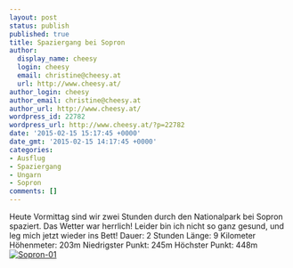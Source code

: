```yaml
---
layout: post
status: publish
published: true
title: Spaziergang bei Sopron
author:
  display_name: cheesy
  login: cheesy
  email: christine@cheesy.at
  url: http://www.cheesy.at/
author_login: cheesy
author_email: christine@cheesy.at
author_url: http://www.cheesy.at/
wordpress_id: 22782
wordpress_url: http://www.cheesy.at/?p=22782
date: '2015-02-15 15:17:45 +0000'
date_gmt: '2015-02-15 14:17:45 +0000'
categories:
- Ausflug
- Spaziergang
- Ungarn
- Sopron
comments: []
---
```

Heute Vormittag sind wir zwei Stunden durch den Nationalpark bei Sopron spaziert. Das Wetter war herrlich! Leider bin ich nicht so ganz gesund, und leg mich jetzt wieder ins Bett!
Dauer: 2 Stunden
Länge: 9 Kilometer
Höhenmeter: 203m
Niedrigster Punkt: 245m
Höchster Punkt: 448m
[![Sopron-01](http://www.cheesy.at/wp-content/uploads/Sopron-01.jpg)](http://www.cheesy.at/fotos/ausfluege/spaziergang-im-nationalpark-bei-sopron/ "Spaziergang im Nationalpark bei Sopron")
